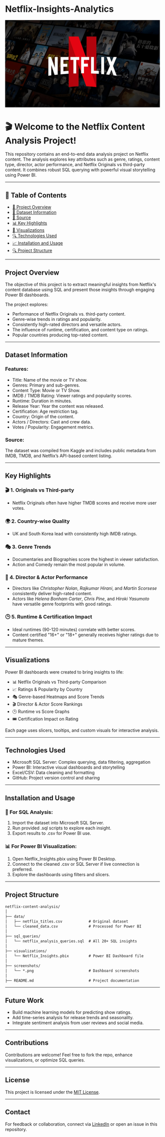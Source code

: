# Netflix-Insights-Analytics
![Netflix Wallpaper](Netflix_front.jpg)


# 🎬 Welcome to the Netflix Content Analysis Project!

This repository contains an end-to-end data analysis project on Netflix content. The analysis explores key attributes such as genre, ratings, content type, director, actor performance, and Netflix Originals vs third-party content. It combines robust SQL querying with powerful visual storytelling using Power BI.

---

## 📑 Table of Contents

- [📌 Project Overview](#project-overview)
- [🎯 Dataset Information](#dataset-information)
- [📝 Source](#source)
- [📊 Key Highlights](#key-highlights)
- [📂 Visualizations](#visualizations)
- [🔍 Technologies Used](#technologies-used)
- [📈 Installation and Usage](#installation-and-usage)
- [🔍 Project Structure](#project-structure)
  
---

## Project Overview

The objective of this project is to extract meaningful insights from Netflix's content database using SQL and present those insights through engaging Power BI dashboards.

The project explores:

- Performance of Netflix Originals vs. third-party content.
- Genre-wise trends in ratings and popularity.
- Consistently high-rated directors and versatile actors.
- The influence of runtime, certification, and content type on ratings.
- Popular countries producing top-rated content.

---

## Dataset Information

### Features:
- Title: Name of the movie or TV show.
- Genres: Primary and sub-genres.
- Content Type: Movie or TV Show.
- IMDB / TMDB Rating: Viewer ratings and popularity scores.
- Runtime: Duration in minutes.
- Release Year: Year the content was released.
- Certification: Age restriction tag.
- Country: Origin of the content.
- Actors / Directors: Cast and crew data.
- Votes / Popularity: Engagement metrics.

### Source:
The dataset was compiled from Kaggle and includes public metadata from IMDB, TMDB, and Netflix’s API-based content listing.

---

## Key Highlights

### 🎬 1. Originals vs Third-party
- Netflix Originals often have higher TMDB scores and receive more user votes.

### 🌍 2. Country-wise Quality
- UK and South Korea lead with consistently high IMDB ratings.

### 🎭 3. Genre Trends
- Documentaries and Biographies score the highest in viewer satisfaction.
- Action and Comedy remain the most popular in volume.

### 👥 4. Director & Actor Performance
- Directors like *Christopher Nolan*, *Rajkumar Hirani*, and *Martin Scorsese* consistently deliver high-rated content.
- Actors like *Helena Bonham Carter*, *Chris Pine*, and *Hiroki Yasumoto* have versatile genre footprints with good ratings.

### 🕒 5. Runtime & Certification Impact
- Ideal runtimes (90-120 minutes) correlate with better scores.
- Content certified "16+" or "18+" generally receives higher ratings due to mature themes.

---

## Visualizations

Power BI dashboards were created to bring insights to life:

- 📊 Netflix Originals vs Third-party Comparison
- 📈 Ratings & Popularity by Country
- 🎭 Genre-based Heatmaps and Score Trends
- 🎬 Director & Actor Score Rankings
- 🕒 Runtime vs Score Graphs
- 🎟 Certification Impact on Rating

Each page uses slicers, tooltips, and custom visuals for interactive analysis.

---

## Technologies Used

- Microsoft SQL Server: Complex querying, data filtering, aggregation
- Power BI: Interactive visual dashboards and storytelling
- Excel/CSV: Data cleaning and formatting
- GitHub: Project version control and sharing

---

## Installation and Usage

### 🔧 For SQL Analysis:

1. Import the dataset into Microsoft SQL Server.
2. Run provided .sql scripts to explore each insight.
3. Export results to .csv for Power BI use.

### 📊 For Power BI Visualization:

1. Open Netflix_Insights.pbix using Power BI Desktop.
2. Connect to the cleaned .csv or SQL Server if live connection is preferred.
3. Explore the dashboards using filters and slicers.

---

## Project Structure
```
netflix-content-analysis/
│
├── data/
│   ├── netflix_titles.csv            # Original dataset
│   └── cleaned_data.csv              # Processed for Power BI
│
├── sql_queries/
│   └── netflix_analysis_queries.sql  # All 20+ SQL insights
│
├── visualizations/
│   └── Netflix_Insights.pbix         # Power BI Dashboard file
│
├── screenshots/
│   └── *.png                         # Dashboard screenshots
│
├── README.md                         # Project documentation

```
---

## Future Work

- Build machine learning models for predicting show ratings.
- Add time-series analysis for release trends and seasonality.
- Integrate sentiment analysis from user reviews and social media.

---

## Contributions

Contributions are welcome! Feel free to fork the repo, enhance visualizations, or optimize SQL queries.

---

## License

This project is licensed under the [MIT License](LICENSE).

---

## Contact

For feedback or collaboration, connect via [LinkedIn](www.linkedin.com/in/sahil-jena-067b1b301) or open an issue in this repository.

